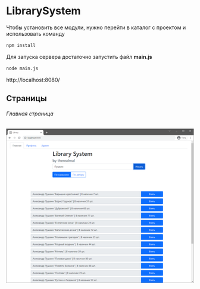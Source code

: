 # LibrarySystem

Чтобы установить все модули, нужно перейти в каталог с проектом и использовать команду
```sh
npm install
```

Для запуска сервера достаточно запустить файл  **main.js**
```sh
node main.js
```

http://localhost:8080/

## Страницы
###### Главная страница
![index.html](demo/index.png)
